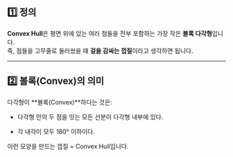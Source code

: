 ## 1️⃣ 정의

**Convex Hull**은 평면 위에 있는 여러 점들을 전부 포함하는 가장 작은 **볼록 다각형**입니다.  
즉, 점들을 고무줄로 둘러쌌을 때 **겉을 감싸는 껍질**이라고 생각하면 됩니다.

---

## 2️⃣ 볼록(Convex)의 의미

다각형이 **볼록(Convex)**하다는 것은:

- 다각형 안의 두 점을 잇는 모든 선분이 다각형 내부에 있다.
    
- 각 내각이 모두 180° 이하이다.
    

이런 모양을 만드는 껍질 = Convex Hull입니다.